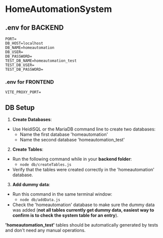 # HomeAutomationSystem

## .env for BACKEND

```
PORT=
DB_HOST=localhost
DB_NAME=homeautomation
DB_USER=
DB_PASSWORD=
TEST_DB_NAME=homeautomation_test
TEST_DB_USER=
TEST_DB_PASSWORD=
```

### .env for FRONTEND

```
VITE_PROXY_PORT=
```

## DB Setup

1. **Create Databases**:

- Use HeidiSQL or the MariaDB command line to create two databases:
  - Name the first database 'homeautomation'
  - Name the second database 'homeautomation_test'

2. **Create Tables**:

- Run the following command while in your __backend folder__:
  - `node db/createTables.js`
- Verify that the tables were created correctly in the 'homeautomation' database.

3. **Add dummy data**:

- Run this command in the same terminal window:
  - `node db/addData.js`
- Check the 'homeautomation' database to make sure the dummy data was added (__not all tables currently get dummy data, easiest way to confirm is to check the system table for an entry__).

**'homeautomation_test'** tables should be automatically generated by tests and don't need any manual operations.
